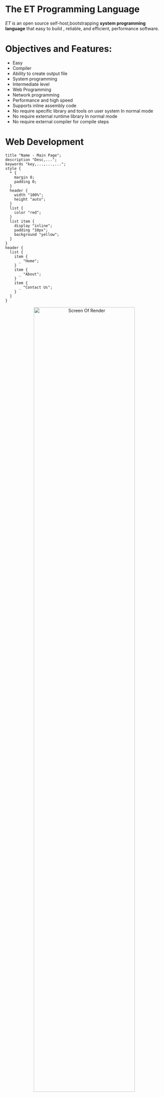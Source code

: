 # The ET Programming Language

_ET_ is an open source self-host,bootstrapping **system programming language** that easy to build , reliable, and efficient, performance software.


# Objectives and Features:

- Easy
- Compiler
- Ability to create output file
- System programming
- Intermediate level
- Web Programming
- Network programming
- Performance and high speed
- Supports inline assembly code
- No require specific library and tools on user system In normal mode
- No require external runtime library In normal mode
- No require external compiler for compile steps




# Web Development

```
title "Name - Main Page";
description "Desc,...";
keywords "key,...,...,...";
style {
  * {
    margin 0;
    padding 0;
  }
  header {
    width "100%";
    height "auto";
  }
  list {
    color "red";
  }
  list item {
    display "inline";
    padding "10px";
    background "yellow";
  }
}
header {
  list {
    item {
      _ "Home";
    }
    item {
      _ "About";
    }
    item {
      _ "Contact Us";
    }
  }
}
```

<a href="https://github.com/ET-Lang/ET/blob/master/tests/42-architecture-sample.et" target="_blank">
  <p align="center">
    <img alt="Screen Of Render" src="https://github.com/ET-Lang/ET/raw/master/tests/42-architecture-sample.png" width="80%">
  </p>
</a>


# Learning

Refer to the [Wiki](https://github.com/ET-Lang/ET/wiki) for starting and learning this language.

# Introduction

#### #Name :

What is the meaning of this name?
The word is actually abbreviated. (Electronics-Technology)

#### #Start activity :
  - Initial start: 2010; about 8 years ago
  - Beginning : 2012; about 6 years ago


#### #OS :
- [x] Gnu/Linux
- [ ] MacOS (Not complete)
- [x] Windows (Not complete)


#### #Filename extensions : `.et`


-------

Send your message for sponsorship and support us. (MaxBaseCode [@] Gmail [dot] Com)

